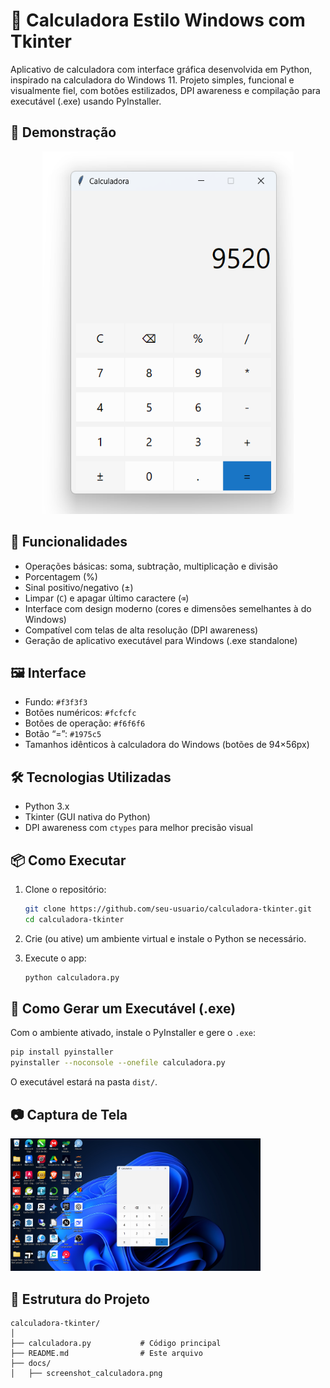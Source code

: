 # 🧮 Calculadora Estilo Windows com Tkinter

Aplicativo de calculadora com interface gráfica desenvolvida em Python, inspirado na calculadora do Windows 11.
Projeto simples, funcional e visualmente fiel, com botões estilizados, DPI awareness e compilação para executável (.exe) usando PyInstaller.

## 🚀 Demonstração

<p align="center">
  <img src="docs/demo.png" width="402" height="580" alt="Demonstração da Calculadora Tkinter"/>
</p>

## 🚀 Funcionalidades

- Operações básicas: soma, subtração, multiplicação e divisão
- Porcentagem (%)
- Sinal positivo/negativo (±)
- Limpar (`C`) e apagar último caractere (`⌫`)
- Interface com design moderno (cores e dimensões semelhantes à do Windows)
- Compatível com telas de alta resolução (DPI awareness)
- Geração de aplicativo executável para Windows (.exe standalone)

## 🖼️ Interface

- Fundo: `#f3f3f3`
- Botões numéricos: `#fcfcfc`
- Botões de operação: `#f6f6f6`
- Botão “=”: `#1975c5`
- Tamanhos idênticos à calculadora do Windows (botões de 94×56px)

## 🛠️ Tecnologias Utilizadas

- Python 3.x
- Tkinter (GUI nativa do Python)
- DPI awareness com `ctypes` para melhor precisão visual

## 📦 Como Executar

1. Clone o repositório:
   ```bash
   git clone https://github.com/seu-usuario/calculadora-tkinter.git
   cd calculadora-tkinter
   ```

2. Crie (ou ative) um ambiente virtual e instale o Python se necessário.

3. Execute o app:
   ```bash
   python calculadora.py
   ```

## 🧪 Como Gerar um Executável (.exe)

Com o ambiente ativado, instale o PyInstaller e gere o `.exe`:

```bash
pip install pyinstaller
pyinstaller --noconsole --onefile calculadora.py
```

O executável estará na pasta `dist/`.

## 📷 Captura de Tela

<img src="docs/screenshot_calculadora.png" width="400"/>

## 📁 Estrutura do Projeto

```
calculadora-tkinter/
│
├── calculadora.py           # Código principal
├── README.md                # Este arquivo
├── docs/
│   ├── screenshot_calculadora.png
```
